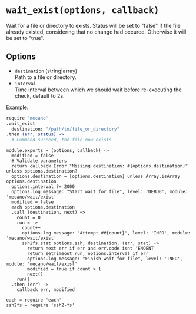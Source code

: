 
# `wait_exist(options, callback)`

Wait for a file or directory to exists. Status will be
set to "false" if the file already existed, considering that no
change had occured. Otherwise it will be set to "true".   

## Options  
  
*   `destination` (string|array)   
    Path to a file or directory.    
*   `interval`   
    Time interval between which we should wait before re-executing the check,
    default to 2s.     

Example:

```coffee
require 'mecano'
.wait_exist
  destination: "/path/to/file_or_directory"
.then (err, status) ->
  # Command succeed, the file now exists
```

    module.exports = (options, callback) ->
      modified = false
      # Validate parameters
      return callback Error "Missing destination: #{options.destination}" unless options.destination?
      options.destination = [options.destination] unless Array.isArray options.destination
      options.interval ?= 2000
      options.log message: "Start wait for file", level: 'DEBUG', module: 'mecano/wait/exist'
      modified = false
      each options.destination
      .call (destination, next) =>
        count = 0
        run = ->
          count++
          options.log message: "Attempt ##{count}", level: 'INFO', module: 'mecano/wait/exist'
          ssh2fs.stat options.ssh, destination, (err, stat) ->
            return next err if err and err.code isnt 'ENOENT'
            return setTimeout run, options.interval if err
            options.log message: "Finish wait for file", level: 'INFO', module: 'mecano/wait/exist'
            modified = true if count > 1
            next()
        run()
      .then (err) ->
        callback err, modified

    each = require 'each'
    ssh2fs = require 'ssh2-fs'
